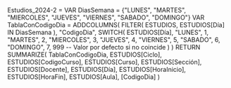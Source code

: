 Estudios_2024-2 = 
VAR DiasSemana = {"LUNES", "MARTES", "MIERCOLES", "JUEVES", "VIERNES", "SABADO", "DOMINGO"}
VAR TablaConCodigoDia =
    ADDCOLUMNS(
        FILTER(
            ESTUDIOS,
            ESTUDIOS[Día] IN DiasSemana
        ),
        "CodigoDia", 
        SWITCH(
            ESTUDIOS[Día],
            "LUNES", 1,
            "MARTES", 2,
            "MIERCOLES", 3,
            "JUEVES", 4,
            "VIERNES", 5,
            "SABADO", 6,
            "DOMINGO", 7,
            999 -- Valor por defecto si no coincide
        )
    )
RETURN
    SUMMARIZE(
        TablaConCodigoDia,
        ESTUDIOS[Ciclo],
        ESTUDIOS[CodigoCurso],
        ESTUDIOS[Curso],
        ESTUDIOS[Sección],
        ESTUDIOS[Docente],
        ESTUDIOS[Día],
        ESTUDIOS[HoraInicio],
        ESTUDIOS[HoraFin],
        ESTUDIOS[Aula],
        [CodigoDia]
    )